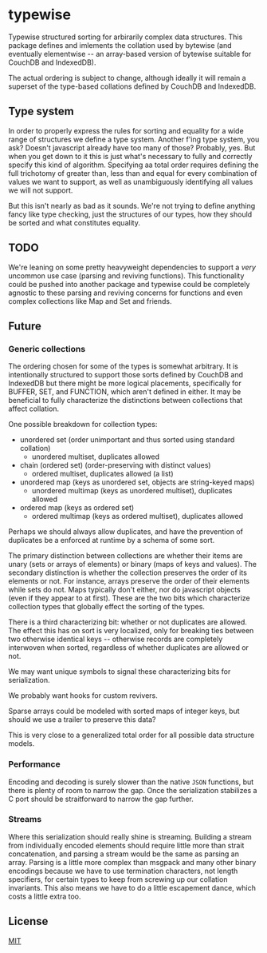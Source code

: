 typewise
=========

Typewise structured sorting for arbirarily complex data structures. This package defines and imlements the collation used by bytewise (and eventually elementwise -- an array-based version of bytewise suitable for CouchDB and IndexedDB).

The actual ordering is subject to change, although ideally it will remain a superset of the type-based collations defined by CouchDB and IndexedDB.



## Type system

In order to properly express the rules for sorting and equality for a wide range of structures we define a type system. Another f'ing type system, you ask? Doesn't javascript already have too many of those? Probably, yes. But when you get down to it this is just what's necessary to fully and correctly specify this kind of algorithm. Specifying aa total order requires defining the full trichotomy of greater than, less than and equal for every combination of values we want to support, as well as unambiguously identifying all values we will not support.

But this isn't nearly as bad as it sounds. We're not trying to define anything fancy like type checking, just the structures of our types, how they should be sorted and what constitutes equality.


## TODO

We're leaning on some pretty heavyweight dependencies to support a *very* uncommon use case (parsing and reviving functions). This functionality could be pushed into another package and typewise could be completely agnostic to these parsing and reviving concerns for functions and even complex collections like Map and Set and friends.


## Future

### Generic collections

The ordering chosen for some of the types is somewhat arbitrary. It is intentionally structured to support those sorts defined by CouchDB and IndexedDB but there might be more logical placements, specifically for BUFFER, SET, and FUNCTION, which aren't defined in either. It may be beneficial to fully characterize the distinctions between collections that affect collation.
  
One possible breakdown for collection types:

* unordered set (order unimportant and thus sorted using standard collation)
  * unordered multiset, duplicates allowed
* chain (ordered set) (order-preserving with distinct values)
  * ordered multiset, duplicates allowed (a list)
* unordered map (keys as unordered set, objects are string-keyed maps)
  * unordered multimap (keys as unordered multiset), duplicates allowed
* ordered map (keys as ordered set)
  * ordered multimap (keys as ordered multiset), duplicates allowed

Perhaps we should always allow duplicates, and have the prevention of duplicates be a enforced at runtime by a schema of some sort.

The primary distinction between collections are whether their items are unary (sets or arrays of elements) or binary (maps of keys and values). The secondary distinction is whether the collection preserves the order of its elements or not. For instance, arrays preserve the order of their elements while sets do not. Maps typically don't either, nor do javascript objects (even if they appear to at first). These are the two bits which characterize collection types that globally effect the sorting of the types.

There is a third characterizing bit: whether or not duplicates are allowed. The effect this has on sort is very localized, only for breaking ties between two otherwise identical keys -- otherwise records are completely interwoven when sorted, regardless of whether duplicates are allowed or not.

We may want unique symbols to signal these characterizing bits for serialization.

We probably want hooks for custom revivers.

Sparse arrays could be modeled with sorted maps of integer keys, but should we use a trailer to preserve this data?

This is very close to a generalized total order for all possible data structure models.

### Performance

Encoding and decoding is surely slower than the native `JSON` functions, but there is plenty of room to narrow the gap. Once the serialization stabilizes a C port should be straitforward to narrow the gap further.

### Streams

Where this serialization should really shine is streaming. Building a stream from individually encoded elements should require little more than strait concatenation, and parsing a stream would be the same as parsing an array. Parsing is a little more complex than msgpack and many other binary encodings because we have to use termination characters, not length specifiers, for certain types to keep from screwing up our collation invariants. This also means we have to do a little escapement dance, which costs a little extra too.

## License

[MIT](http://deanlandolt.mit-license.org/)

